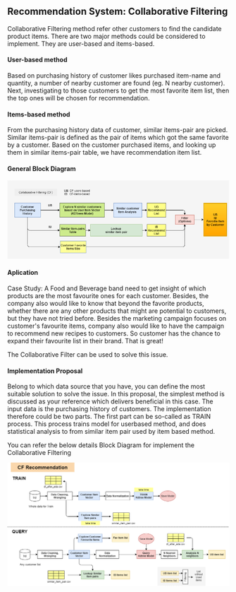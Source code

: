 ## Recommendation System: Collaborative Filtering

Collaborative Filtering method refer other customers to find the candidate product items.
There are two major methods could be considered to implement. They are user-based and items-based.

#### User-based method

Based on purchasing history of customer likes purchased item-name and quantity, a number of nearby customer are found (eg. N nearby customer). Next, investigating to those customers to get the most favorite item list, then the top ones will be chosen for recommendation.

#### Items-based method

From the purchasing history data of customer, similar items-pair are picked. Similar items-pair is defined as the pair of items which got the same favorite by a customer.
Based on the customer purchased items, and looking up them in similar items-pair table, we have recommendation item list.

#### General Block Diagram

![alt text](https://github.com/carfirst125/portfolio/blob/main/collaborative_recommendation_system/hlc_cfubib_c360_BlockDiagram.png?raw=true)

#### Aplication

Case Study: A Food and Beverage band need to get insight of which products are the most favourite ones for each customer. Besides, the company also would like to know that beyond the favorite products, whether there are any other products that might are potential to customers, but they have not tried before. Besides the marketing campaign focuses on customer's favourite items, company also would like to have the campaign to recommend new recipes to customers. So customer has the chance to expand their favourite list in their brand. That is great! 

The Collaborative Filter can be used to solve this issue.

#### Implementation Proposal

Belong to which data source that you have, you can define the most suitable solution to solve the issue. 
In this proposal, the simplest method is discussed as your reference which delivers beneficial in this case.
The input data is the purchasing history of customers.
The implementation therefore could be two parts. The first part can be so-called as TRAIN process. This process trains model for userbased method, and does statistical analysis to from similar item pair used by item based method.


You can refer the below details Block Diagram for implement  the Collaborative Filtering 

![alt text](https://github.com/carfirst125/portfolio/blob/main/collaborative_recommendation_system/hlc_cfubib_c360_BlockDiagramDetails.png?raw=true)
